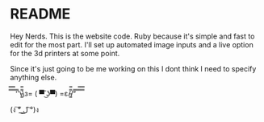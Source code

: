 # README

Hey Nerds. This is the website code. Ruby because it's simple and fast to edit for the most part. I'll set up automated image inputs and a 
live option for the 3d printers at some point.

Since it's just going to be me working on this I dont think I need to specify anything else. 

̿̿ ̿̿ ̿̿ ̿'̿'\̵͇̿̿\з= ( ▀ ͜͞ʖ▀) =ε/̵͇̿̿/’̿’̿ ̿ ̿̿ ̿̿ ̿̿


(ง ͠° ͟ل͜ ͡°)ง

